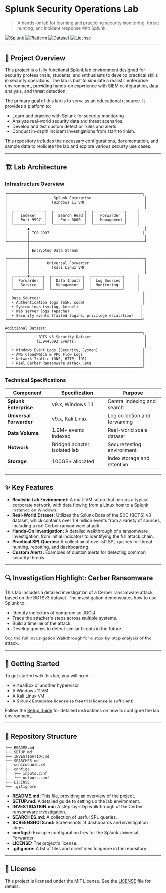 # Splunk Security Operations Lab

> A hands-on lab for learning and practicing security monitoring, threat hunting, and incident response with Splunk.

[![Splunk](https://img.shields.io/badge/Splunk-Enterprise-000000?style=flat&logo=splunk)](https://www.splunk.com/)
[![Platform](https://img.shields.io/badge/Platform-VirtualBox-blue)](https://www.virtualbox.org/)
[![Dataset](https://img.shields.io/badge/Dataset-BOTS%20v3-orange)](https://github.com/splunk/botsv3)
[![License](https://img.shields.io/badge/License-MIT-green)](LICENSE)

---

## 📖 Project Overview

This project is a fully functional Splunk lab environment designed for security professionals, students, and enthusiasts to develop practical skills in security operations. The lab is built to simulate a realistic enterprise environment, providing hands-on experience with SIEM configuration, data analysis, and threat detection.

The primary goal of this lab is to serve as an educational resource. It provides a platform to:

*   Learn and practice with Splunk for security monitoring.
*   Analyze real-world security data and threat scenarios.
*   Develop and test custom detection rules and alerts.
*   Conduct in-depth incident investigations from start to finish.

This repository includes the necessary configurations, documentation, and sample data to replicate the lab and explore various security use cases.

---

## 🏗️ Lab Architecture

### Infrastructure Overview

```
┌─────────────────────────────────────────────────────────────┐
│                     Splunk Enterprise                        │
│                    (Windows 11 VM)                           │
│                                                              │
│  ┌──────────────┐  ┌──────────────┐  ┌──────────────┐     │
│  │   Indexer    │  │  Search Head │  │   Forwarder  │     │
│  │   Port 9997  │  │   Port 8000  │  │   Management │     │
│  └──────────────┘  └──────────────┘  └──────────────┘     │
│         ▲                                                    │
│         │ TCP 9997                                          │
│         │                                                    │
└─────────┼────────────────────────────────────────────────────┘
          │
          │ Encrypted Data Stream
          │
┌─────────┼────────────────────────────────────────────────────┐
│         │        Universal Forwarder                         │
│         │          (Kali Linux VM)                           │
│         │                                                    │
│  ┌──────▼──────┐  ┌──────────────┐  ┌──────────────┐      │
│  │  Forwarder  │  │  Data Inputs │  │  Log Sources │      │
│  │   Service   │  │  Management  │  │  Monitoring  │      │
│  └─────────────┘  └──────────────┘  └──────────────┘      │
│                                                             │
│  Data Sources:                                              │
│  • Authentication logs (SSH, sudo)                          │
│  • System logs (syslog, kernel)                            │
│  • Web server logs (Apache)                                │
│  • Security events (failed logins, privilege escalation)   │
└─────────────────────────────────────────────────────────────┘

Additional Dataset:
┌─────────────────────────────────────────────────────────────┐
│              BOTS v3 Security Dataset                        │
│             (1,944,092 Events)                               │
│                                                              │
│  • Windows Event Logs (Security, Sysmon)                    │
│  • AWS CloudWatch & VPC Flow Logs                           │
│  • Network Traffic (DNS, HTTP, IDS)                         │
│  • Real Cerber Ransomware Attack Data                       │
└─────────────────────────────────────────────────────────────┘
```

### Technical Specifications

| Component | Specification | Purpose |
|-----------|--------------|---------|
| **Splunk Enterprise** | v9.x, Windows 11 | Central indexing and search |
| **Universal Forwarder** | v9.x, Kali Linux | Log collection and forwarding |
| **Data Volume** | 1.9M+ events indexed | Real-world scale dataset |
| **Network** | Bridged adapter, isolated lab | Secure testing environment |
| **Storage** | 100GB+ allocated | Index storage and retention |

---

## ✨ Key Features

*   **Realistic Lab Environment:** A multi-VM setup that mirrors a typical corporate network, with data flowing from a Linux host to a Splunk instance on Windows.
*   **Real-World Dataset:** Utilizes the Splunk Boss of the SOC (BOTS) v3 dataset, which contains over 1.9 million events from a variety of sources, including a real Cerber ransomware attack.
*   **Hands-On Investigation:** A detailed walkthrough of a ransomware investigation, from initial indicators to identifying the full attack chain.
*   **Practical SPL Queries:** A collection of over 50 SPL queries for threat hunting, reporting, and dashboarding.
*   **Custom Alerts:** Examples of custom alerts for detecting common security threats.

---

## 🔍 Investigation Highlight: Cerber Ransomware

This lab includes a detailed investigation of a Cerber ransomware attack, based on the BOTSv3 dataset. The investigation demonstrates how to use Splunk to:

*   Identify indicators of compromise (IOCs).
*   Trace the attacker's steps across multiple systems.
*   Build a timeline of the attack.
*   Develop queries to detect similar threats in the future.

See the full [Investigation Walkthrough](INVESTIGATION.md) for a step-by-step analysis of the attack.

---

## 🚀 Getting Started

To get started with this lab, you will need:

*   VirtualBox or another hypervisor
*   A Windows 11 VM
*   A Kali Linux VM
*   A Splunk Enterprise license (a free trial license is sufficient)

Follow the [Setup Guide](SETUP.md) for detailed instructions on how to configure the lab environment.

---

## 📂 Repository Structure

```
├── README.md
├── SETUP.md
├── INVESTIGATION.md
├── SEARCHES.md
├── SCREENSHOTS.md
├── configs
│   ├── inputs.conf
│   └── outputs.conf
├── LICENSE
└── .gitignore
```

*   **README.md:** This file, providing an overview of the project.
*   **SETUP.md:** A detailed guide to setting up the lab environment.
*   **INVESTIGATION.md:** A step-by-step walkthrough of the Cerber ransomware investigation.
*   **SEARCHES.md:** A collection of useful SPL queries.
*   **SCREENSHOTS.md:** Screenshots of dashboards and investigation steps.
*   **configs/:** Example configuration files for the Splunk Universal Forwarder.
*   **LICENSE:** The project's license.
*   **.gitignore:** A list of files and directories to ignore in the repository.

---

## 📄 License

This project is licensed under the MIT License. See the [LICENSE](LICENSE) file for details.

